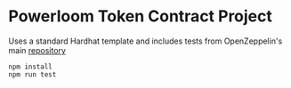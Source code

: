 # Powerloom Token Contract Project

Uses a standard Hardhat template and includes tests from OpenZeppelin's main [repository](https://github.com/OpenZeppelin/openzeppelin-contracts/tree/release-v5.0/test)

```shell
npm install
npm run test
```
